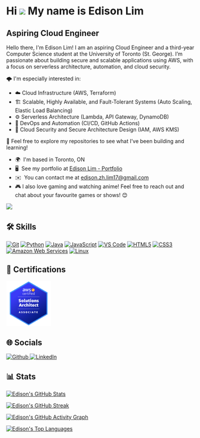 Hi ![](https://user-images.githubusercontent.com/18350557/176309783-0785949b-9127-417c-8b55-ab5a4333674e.gif) My name is Edison Lim
===================================================================================================================================

Aspiring Cloud Engineer
-----------------------

Hello there, I'm Edison Lim! I am an aspiring Cloud Engineer and a third-year Computer Science student at the University of Toronto (St. George). I’m passionate about building secure and scalable applications using AWS, with a focus on serverless architecture, automation, and cloud security.

🌩️ I'm especially interested in:
* ☁️  Cloud Infrastructure (AWS, Terraform)
* 🏗️  Scalable, Highly Available, and Fault-Tolerant Systems (Auto Scaling, Elastic Load Balancing)
* ⚙️  Serverless Architecture (Lambda, API Gateway, DynamoDB)
* 🔄  DevOps and Automation (CI/CD, GitHub Actions)
* 🔐  Cloud Security and Secure Architecture Design (IAM, AWS KMS)

📁 Feel free to explore my repositories to see what I’ve been building and learning!

* 🌍  I'm based in Toronto, ON
* 🖥️  See my portfolio at [Edison Lim - Portfolio](http://edisonlim.ca)
* ✉️  You can contact me at [edison.zh.lim17@gmail.com](mailto:edison.zh.lim17@gmail.com)
* 🎮  I also love gaming and watching anime! Feel free to reach out and chat about your favourite games or shows! 😊

<a href="https://www.github.com/EdisonLim17" target="_blank" rel="noreferrer"><img
src="https://img.shields.io/github/followers/EdisonLim17?logo=github&style=for-the-badge&color=6366f1&labelColor=171717" /></a>

## 🛠️ Skills

<p align="left">
  <a href="https://git-scm.com/" target="_blank" rel="noopener noreferrer"><img src="https://raw.githubusercontent.com/danielcranney/readme-generator/main/public/icons/skills/git-colored.svg" width="60" height="60" alt="Git" title="Git"/></a>
  <a href="https://www.python.org/" target="_blank" rel="noopener noreferrer"><img src="https://raw.githubusercontent.com/danielcranney/readme-generator/main/public/icons/skills/python-colored.svg" width="60" height="60" alt="Python" title="Python"/></a>
  <a href="https://www.oracle.com/java/" target="_blank" rel="noopener noreferrer"><img src="https://raw.githubusercontent.com/danielcranney/readme-generator/main/public/icons/skills/java-colored.svg" width="60" height="60" alt="Java" title="Java"/></a>
  <a href="https://developer.mozilla.org/en-US/docs/Web/JavaScript" target="_blank" rel="noopener noreferrer"><img src="https://raw.githubusercontent.com/danielcranney/readme-generator/main/public/icons/skills/javascript-colored.svg" width="60" height="60" alt="JavaScript" title="JavaScript"/></a>
  <a href="https://code.visualstudio.com/" target="_blank" rel="noopener noreferrer"><img src="https://raw.githubusercontent.com/danielcranney/readme-generator/main/public/icons/skills/visualstudiocode-colored.svg" width="60" height="60" alt="VS Code" title="VS Code"/></a>
  <a href="https://developer.mozilla.org/en-US/docs/Glossary/HTML5" target="_blank" rel="noopener noreferrer"><img src="https://raw.githubusercontent.com/danielcranney/readme-generator/main/public/icons/skills/html5-colored.svg" width="60" height="60" alt="HTML5" title="HTML5"/></a>
  <a href="https://www.w3.org/TR/CSS/#css" target="_blank" rel="noopener noreferrer"><img src="https://raw.githubusercontent.com/danielcranney/readme-generator/main/public/icons/skills/css3-colored.svg" width="60" height="60" alt="CSS3" title="CSS3"/></a>
  <a href="https://aws.amazon.com" target="_blank" rel="noopener noreferrer"><img src="https://raw.githubusercontent.com/danielcranney/readme-generator/main/public/icons/skills/aws-colored.svg" width="60" height="60" alt="Amazon Web Services" title="Amazon Web Services"/></a>
  <a href="https://www.linux.org" target="_blank" rel="noopener noreferrer"><img src="https://raw.githubusercontent.com/danielcranney/readme-generator/main/public/icons/skills/linux-colored.svg" width="60" height="60" alt="Linux" title="Linux"/></a>
</p>

## 🏅 Certifications

<a href="https://www.credly.com/badges/c2cfdf6f-9990-4403-aaa8-be020b44b915" target="_blank" rel="noopener noreferrer">
  <img src="/aws-certified-solutions-architect-associate.png" height="120" alt="AWS Certified Solutions Architect – Associate"/>
</a>

## 🌐 Socials

<p align="left">
  <a href="https://www.github.com/EdisonLim17" target="_blank" rel="noopener noreferrer"> <picture> <source media="(prefers-color-scheme: dark)" srcset="https://raw.githubusercontent.com/danielcranney/readme-generator/main/public/icons/socials/github-dark.svg" /> <source media="(prefers-color-scheme: light)" srcset="https://raw.githubusercontent.com/danielcranney/readme-generator/main/public/icons/socials/github.svg" /> <img src="https://raw.githubusercontent.com/danielcranney/readme-generator/main/public/icons/socials/github.svg" width="32" height="32" alt="Github" title="Github" /> </picture> </a>
  <a href="https://www.linkedin.com/in/edisonzhlim" target="_blank" rel="noopener noreferrer"> <picture> <source media="(prefers-color-scheme: dark)" srcset="https://raw.githubusercontent.com/danielcranney/readme-generator/main/public/icons/socials/linkedin-dark.svg" /> <source media="(prefers-color-scheme: light)" srcset="https://raw.githubusercontent.com/danielcranney/readme-generator/main/public/icons/socials/linkedin.svg" /> <img src="https://raw.githubusercontent.com/danielcranney/readme-generator/main/public/icons/socials/linkedin.svg" width="32" height="32" alt="LinkedIn" title="LinkedIn" /> </picture> </a>
</p>

## 📊 Stats

[![Edison's GitHub Stats](https://github-readme-stats.vercel.app/api?username=EdisonLim17&show_icons=true&count_private=true&title_color=3382ed&text_color=ffffff&icon_color=6366f1&bg_color=171717&hide_border=true)](https://github.com/EdisonLim17)

[![Edison's GitHub Streak](https://github-readme-streak-stats.herokuapp.com/?user=EdisonLim17&stroke=ffffff&background=171717&ring=3382ed&fire=3382ed&currStreakNum=ffffff&currStreakLabel=3382ed&sideNums=ffffff&sideLabels=ffffff&dates=ffffff&hide_border=true)](https://github.com/EdisonLim17)

[![Edison's GitHub Activity Graph](https://github-readme-activity-graph.vercel.app/graph?username=EdisonLim17&bg_color=171717&color=ffffff&line=3382ed&point=6366f1&area=true&hide_border=true)](https://github.com/EdisonLim17)

[![Edison's Top Languages](https://github-readme-stats.vercel.app/api/top-langs/?username=EdisonLim17&langs_count=10&title_color=3382ed&text_color=ffffff&icon_color=6366f1&bg_color=171717&hide_border=true&locale=en&custom_title=Top%20Languages)](https://github.com/EdisonLim17)

